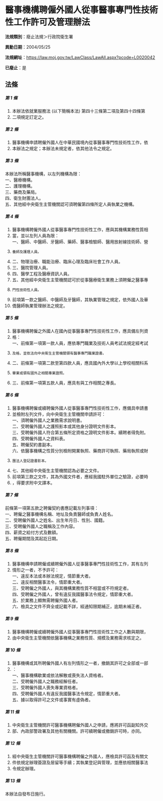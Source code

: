 # 醫事機構聘僱外國人從事醫事專門性技術性工作許可及管理辦法

**法規類別**：廢止法規＞行政院衛生署

**異動日期**：2004/05/25  

**法規網址**：https://law.moj.gov.tw/LawClass/LawAll.aspx?pcode=L0020042

**已廢止**：是



## 法條
##### 第 1 條
1. 本辦法依就業服務法 (以下簡稱本法) 第四十三條第二項及第四十四條第
1. 二項規定訂定之。

##### 第 2 條
1. 醫事機構申請聘僱外國人在中華民國境內從事醫事專門性技術性工作，依
1. 本辦法之規定；本辦法未規定者，依其他法令之規定。

##### 第 3 條
本辦法所稱醫事機構，以左列機構為限：  
一、醫療機構。  
二、護理機構。  
三、藥商及藥局。  
四、衛生財團法人。  
五、其他經中央衛生主管機關認可須聘僱第四條所定人員執業之機構。

##### 第 4 條
1. 醫事機構聘僱外國人從事醫事專門性技術性工作，應與其機構業務性質相
1. 當，並以左列人員為限：  
一、醫師、中醫師、牙醫師、藥師、醫事檢驗師、醫用放射線技術師、營
1.     養師及護理人員。
1. 二、物理治療、職能治療、臨床心理及臨床社會工作人員。
1. 三、醫院管理人員。
1. 四、醫學工程及醫療資訊人員。
1. 五、其他經中央衛生主管機關認可於從事醫療衛生業務上須聘僱之醫事專
1.     門性技術性人員。
1. 前項第一款之醫師、中醫師及牙醫師，其執業管理之規定，依外國人及華
1. 僑醫師執業管理辦法之規定。

##### 第 5 條
1. 醫事機構聘僱之外國人在國內從事醫事專門性技術性工作，應具備左列資
1. 格：  
一、前條第一項第一款人員，應依專門職業及技術人員考試法規定經考試
1.     及格，並依法向中央衛生主管機關領有醫事專門職業證書。
1. 二、前條第一項第二款至第四款人員，應具國內外大學以上學校相關科系
1.     畢業或領有國外之相關專業證照。
1. 三、前條第一項第五款人員，應具有與工作相關之專長。

##### 第 6 條
1. 醫事機構聘僱或續聘僱外國人從事醫事專門性技術性工作，應備具申請書
1. 並檢附左列文件，向中央衛生主管機關申請許可：  
一、須聘僱外國人之業務需求說明書。  
二、受聘僱外國人之護照影本或其他身分證明文件影本。  
三、受聘僱外國人符合第五條所定資格之證明文件影本。續聘者得免附。  
四、受聘僱外國人之資料表。  
五、聘僱契約書副本。  
六、依醫事機構之性質分別檢附開業執照、藥商許可執照、藥局執照或財
1.     團法人登記證書影本。
1. 七、其他經中央衛生主管機關認為必要之文件。
1. 前項第三款之文件，其為外國文件者，應經我國駐外單位之驗證，必要時
1. ，得要求附中文譯本。

##### 第 7 條
前條第一項第五款之聘僱契約書應記載左列事項：  
一、聘僱之醫事機構名稱、地址及負責醫師或負責人姓名。  
二、受聘僱外國人之姓名、出生年月日、性別、國籍。  
三、受聘僱外國人之職稱及工作內容。  
四、薪資之給付方式及數額。  
五、聘僱期間及其起訖日期。

##### 第 8 條
1. 醫事機構申請聘僱或續聘僱外國人從事醫事專門性技術性工作，其有左列
1. 情形之一者，不予許可：  
一、違反本法或本辦法規定，情節重大者。  
二、違反相關醫事法令，情節重大者。  
三、受聘僱之外國人，與其機構業務性質不相當或不符規定者。  
四、受聘僱之外國人，曾有違反我國醫事法令規定，情節重大者。  
五、於業務上顯無需聘僱外國人者。  
六、檢具之文件不齊全或記載不詳，經通知限期補正，逾期未補正者。

##### 第 9 條
1. 醫事機構聘僱或續聘僱外國人從事醫事專門性技術性工作之人數與期限，
1. 由中央衛生主管機關依醫事機構之業務性質、規模及業務需求核定之。

##### 第 10 條
1. 醫事機構或其所聘僱外國人有左列情形之一者，撤銷其許可之全部或一部
1. ：  
一、醫事機構歇業或依法解散或喪失法人資格者。  
二、受聘僱外國人之職務經解任者。  
三、受聘僱外國人喪失專業資格者。  
四、受聘僱外國人有違反我國醫事法令規定，情節重大者。  
五、據以取得許可之文件或事實有虛偽者。

##### 第 11 條
1. 中央衛生主管機關許可醫事機構聘僱外國人之申請，應將許可函副知外交
1. 部、內政部警政署及其他有關機關。許可續聘僱或撤銷許可時，亦同。

##### 第 12 條
1. 經中央衛生主管機關許可醫事機構聘僱之外國人，應檢具許可函及有關文
1. 件依規定辦理簽證及居留等手續；其執業登記與管理，並應依相關醫事法
1. 令規定辦理。

##### 第 13 條
本辦法自發布日施行。


